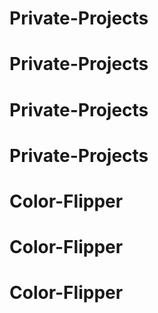 # Private-Projects
# Private-Projects
# Private-Projects
# Private-Projects
# Color-Flipper
# Color-Flipper
# Color-Flipper
